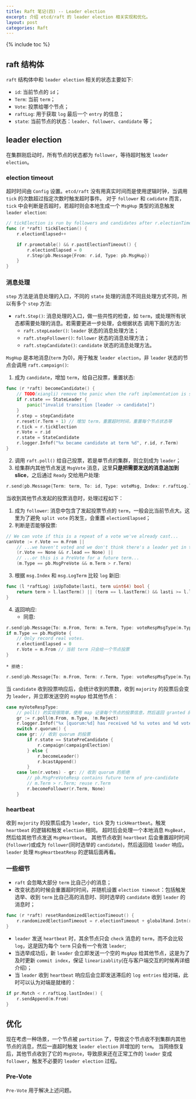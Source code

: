 ```yaml
---
title: Raft 笔记(四) -- Leader election
excerpt: 介绍 etcd/raft 的 leader election 相关实现和优化。
layout: post
categories: Raft
---
```


{% include toc %}

## raft 结构体
`raft` 结构体中和 `leader election` 相关的状态主要如下:
* `id`: 当前节点的 `id`；
* `Term`: 当前 `term`；
* `Vote`: 投票给哪个节点；
* `raftLog`: 用于获取 `log` 最后一个 `entry` 的信息；
* `state`: 当前节点的状态：`leader`、`follower`、`candidate` 等；

## leader election
在集群刚启动时，所有节点的状态都为 `follower`，等待超时触发 `leader election`。

### election timeout
超时时间由 `Config` 设置。`etcd/raft` 没有用真实时间而是使用逻辑时钟，当调用 `tick` 的次数超过指定次数时触发超时事件。
对于 `follower` 和 `cadidate` 而言，`tick` 中会判断是否超时，若超时则会本地生成一个 `MsgHup` 类型的消息触发 `leader election`:
```go
// tickElection is run by followers and candidates after r.electionTimeout.
func (r *raft) tickElection() {
	r.electionElapsed++

	if r.promotable() && r.pastElectionTimeout() {
		r.electionElapsed = 0
		r.Step(pb.Message{From: r.id, Type: pb.MsgHup})
	}
}
```

### 消息处理
`step` 方法是消息处理的入口，不同的 `state` 处理的消息不同且处理方式不同，所以有多个 `step` 方法:
* `raft.Step()`: 消息处理的入口，做一些共性的检查，如 `term`，或处理所有状态都需要处理的消息。若需要更进一步处理，会根据状态
调用下面的方法:
    * `raft.stepLeader()`: `leader` 状态的消息处理方法；
    * `raft.stepFollower()`: `follower` 状态的消息处理方法；
    * `raft.stepCandidate()`: `candidate` 状态的消息处理方法。

`MsgHup` 是本地消息(`term` 为0)，用于触发 `leader election`，非 `leader` 状态的节点会调用 `raft.campaign()`:
1. 成为 `candidate`，增加 `term`，给自己投票，重置状态:
```go
func (r *raft) becomeCandidate() {
	// TODO(xiangli) remove the panic when the raft implementation is stable
	if r.state == StateLeader {
		panic("invalid transition [leader -> candidate]")
	}
	r.step = stepCandidate
	r.reset(r.Term + 1) // 增加 term，重置超时时间，重置每个节点状态等
	r.tick = r.tickElection
	r.Vote = r.id
	r.state = StateCandidate
	r.logger.Infof("%x became candidate at term %d", r.id, r.Term)
}
```
2. 调用 `raft.poll()` 给自己投票，若是单节点的集群，则立刻成为 `leader`；
3. 给集群内其他节点发送 `MsgVote` 消息，这里**只是把需要发送的消息追加到 slice**，之后通过 `Ready` 交给用户处理:
```go
r.send(pb.Message{Term: term, To: id, Type: voteMsg, Index: r.raftLog.lastIndex(), LogTerm: r.raftLog.lastTerm(), Context: ctx})
```

当收到其他节点发起的投票消息时，处理过程如下：
1. 成为 `follower`: 消息中包含了发起投票节点的 `term`，一般会比当前节点大。这里为了避免 `split vote` 的发生，会重置 `electionElapsed`；
2. 判断是否能够投票:
```go
// We can vote if this is a repeat of a vote we've already cast...
canVote := r.Vote == m.From ||
    // ...we haven't voted and we don't think there's a leader yet in this term...
    (r.Vote == None && r.lead == None) ||
    // ...or this is a PreVote for a future term...
    (m.Type == pb.MsgPreVote && m.Term > r.Term)
```
3. 根据 `msg.Index` 和 `msg.LogTerm` 比较 `log` 新旧:
```go
func (l *raftLog) isUpToDate(lasti, term uint64) bool {
	return term > l.lastTerm() || (term == l.lastTerm() && lasti >= l.lastIndex())
}
```
4. 返回响应:
    * 同意:
```go
r.send(pb.Message{To: m.From, Term: m.Term, Type: voteRespMsgType(m.Type)})
if m.Type == pb.MsgVote {
    // Only record real votes.
    r.electionElapsed = 0
    r.Vote = m.From // 当前 term 只会给一个节点投票
}
```
    * 拒绝：
```go
r.send(pb.Message{To: m.From, Term: r.Term, Type: voteRespMsgType(m.Type), Reject: true})
```

当 `candidate` 收到投票响应后，会统计收到的票数，收到 `majority` 的投票后会变为 `leader`，并立即发送空的 `msgApp` 给其他节点：
```go
case myVoteRespType:
    // poll() 的实现很简单，使用 map 记录每个节点的投票信息，然后返回 granted 的个数
    gr := r.poll(m.From, m.Type, !m.Reject)
    r.logger.Infof("%x [quorum:%d] has received %d %s votes and %d vote rejections", r.id, r.quorum(), gr, m.Type, len(r.votes)-gr)
    switch r.quorum() {
    case gr: // 收到 quorum 的投票
        if r.state == StatePreCandidate {
            r.campaign(campaignElection)
        } else {
            r.becomeLeader()
            r.bcastAppend()
        }
    case len(r.votes) - gr: // 收到 quorum 的拒绝
        // pb.MsgPreVoteResp contains future term of pre-candidate
        // m.Term > r.Term; reuse r.Term
        r.becomeFollower(r.Term, None)
    }
```

### heartbeat
收到 `majority` 的投票后成为 `leader`，`tick` 变为 `tickHeartbeat`。触发 `heartbeat` 的逻辑和触发 `election` 相同。
超时后会处理一个本地消息 `MsgBeat`，然后给其他节点发送 `MsgHeartbeat`。
其他节点收到 `heartbeat` 后会重置超时时间(`follower`)或成为 `follower`(同时选举的 `candidate`)，然后返回给 `leader` 响应。`leader` 处理 `MsgHeartbeatResp` 的逻辑后面再看。

### 一些细节
* `raft` 会忽略大部分 `term` 比自己小的消息；
* 改变状态的时候会重置超时时间，并随机设置 `election timeout`：包括触发选举、收到 `term` 比自己高的消息时、同时选举的 `candidate` 收到 `leader` 的消息时；
```go
func (r *raft) resetRandomizedElectionTimeout() {
	r.randomizedElectionTimeout = r.electionTimeout + globalRand.Intn(r.electionTimeout)
}
```
* `leader` 发送 `heartbeat` 时，其余节点只会 `check` 消息的 `term`，而不会比较 `log`，这是因为每个 `term` 只会有一个有效 `leader`;
* 当选举成功后，新 `leader` 会立即发送一个空的 `MsgApp` 给其他节点，这是为了及时更新 `commit index`，保证 `linearizablity`(在与客户端交互的时候再详细介绍)；
* 当 `leader` 收到 `heartbeat` 响应后会立即发送滞后的 `log entries` 给对端，此时可以认为对端是就绪的：
```go
if pr.Match < r.raftLog.lastIndex() {
    r.sendAppend(m.From)
}
```

## 优化
现在考虑一种场景，一个节点被 `partition` 了，导致这个节点收不到集群内其他节点的消息，然后一直超时触发 `leader election` 并增加的 `term`。
当网络恢复后，其他节点收到了它的 `MsgVote`，导致原来还在正常工作的 `leader` 变成 `follower`，触发不必要的 `leader election` 过程。

### Pre-Vote
`Pre-Vote` 用于解决上述问题。
